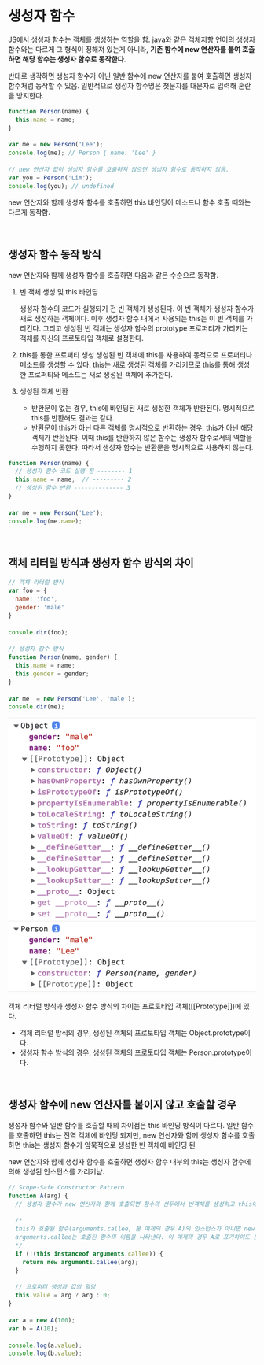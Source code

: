 # 생성자 함수

JS에서 생성자 함수는 객체를 생성하는 역할을 함. java와 같은 객체지향 언어의 생성자 함수와는 다르게 그 형식이 정해져 있는게 아니라, **기존 함수에 new 연산자를 붙여 호출하면 해당 함수는 생성자 함수로 동작한다**.

반대로 생각하면 생성자 함수가 아닌 일반 함수에 new 연산자를 붙여 호출하면 생성자 함수처럼 동작할 수 있음. 일반적으로 생성자 함수명은 첫문자를 대문자로 입력해 혼란을 방지한다.

```js
function Person(name) {
  this.name = name;
}

var me = new Person('Lee');
console.log(me); // Person { name: 'Lee' }

// new 연산자 없이 생성자 함수를 호출하지 않으면 생성자 함수로 동작하지 않음.
var you = Person('Lim');
console.log(you); // undefined
```

new 연산자와 함께 생성자 함수를 호출하면 this 바인딩이 메소드나 함수 호출 때와는 다르게 동작함.

<br/>

## 생성자 함수 동작 방식

new 연산자와 함께 생성자 함수를 호출하면 다음과 같은 수순으로 동작함.

1. 빈 객체 생성 및 this 바인딩

   생성자 함수의 코드가 실행되기 전 빈 객체가 생성된다. 이 빈 객체가 생성자 함수가 새로 생성하는 객체이다. 이후 생성자 함수 내에서 사용되는 this는 이 빈 객체를 가리킨다. 그리고 생성된 빈 객체는 생성자 함수의 prototype 프로퍼티가 가리키는 객체를 자신의 프로토타입 객체로 설정한다.

2. this를 통한 프로퍼티 생성
   생성된 빈 객체에 this를 사용하여 동적으로 프로퍼티나 메소드를 생성할 수 있다. this는 새로 생성된 객체를 가리키므로 this를 통해 생성한 프로퍼티와 메소드는 새로 생성된 객체에 추가한다.

3. 생성된 객체 반환

   - 반환문이 없는 경우, this에 바인딩된 새로 생성한 객체가 반환된다. 명시적으로 this를 반환해도 결과는 같다.
   - 반환문이 this가 아닌 다른 객체를 명시적으로 반환하는 경우, this가 아닌 해당 객체가 반환된다. 이때 this를 반환하지 않은 함수는 생성자 함수로서의 역할을 수행하지 못한다. 따라서 생성자 함수는 반환문을 명시적으로 사용하지 않는다.

```js
function Person(name) {
  // 생성자 함수 코드 실행 전 -------- 1
  this.name = name;  // --------- 2
  // 생성된 함수 반환 -------------- 3
}

var me = new Person('Lee');
console.log(me.name);
```

<br/>

## 객체 리터럴 방식과 생성자 함수 방식의 차이

```js
// 객체 리터럴 방식
var foo = {
  name: 'foo',
  gender: 'male'
}

console.dir(foo);

// 생성자 함수 방식
function Person(name, gender) {
  this.name = name;
  this.gender = gender;
}

var me  = new Person('Lee', 'male');
console.dir(me);
```

![image-20230221150310836](../../../images/image-20230221150310836.png)

객체 리터럴 방식과 생성자 함수 방식의 차이는 프로토타입 객체(\[[Prototype]])에 있다.

- 객체 리터럴 방식의 경우, 생성된 객체의 프로토타입 객체는 Object.prototype이다.
- 생성자 함수 방식의 경우, 생성된 객체의 프로토타입 객체는 Person.prototype이다.

<br/>

## 생성자 함수에 new 연산자를 붙이지 않고 호출할 경우

생성자 함수와 일반 함수를 호출할 때의 차이점은 this 바인딩 방식이 다르다. 일반 함수를 호출하면 this는 전역 객체에 바인딩 되지만, new 연산자와 함께 생성자 함수를 호출하면 this는 생성자 함수가 암묵적으로 생성한 빈 객체에 바인딩 된

new 연산자와 함께 생성자 함수를 호출하면 생성자 함수 내부의 this는 생성자 함수에 의해 생성된 인스턴스를 가리키낟. 

```js
// Scope-Safe Constructor Pattern
function A(arg) {
  // 생성자 함수가 new 연산자와 함께 호출되면 함수의 선두에서 빈객체를 생성하고 this에 바인딩한다.

  /*
  this가 호출된 함수(arguments.callee, 본 예제의 경우 A)의 인스턴스가 아니면 new 연산자를 사용하지 않은 것이므로 이 경우 new와 함께 생성자 함수를 호출하여 인스턴스를 반환한다.
  arguments.callee는 호출된 함수의 이름을 나타낸다. 이 예제의 경우 A로 표기하여도 문제없이 동작하지만 특정함수의 이름과 의존성을 없애기 위해서 arguments.callee를 사용하는 것이 좋다.
  */
  if (!(this instanceof arguments.callee)) {
    return new arguments.callee(arg);
  }

  // 프로퍼티 생성과 값의 할당
  this.value = arg ? arg : 0;
}

var a = new A(100);
var b = A(10);

console.log(a.value);
console.log(b.value);
```

